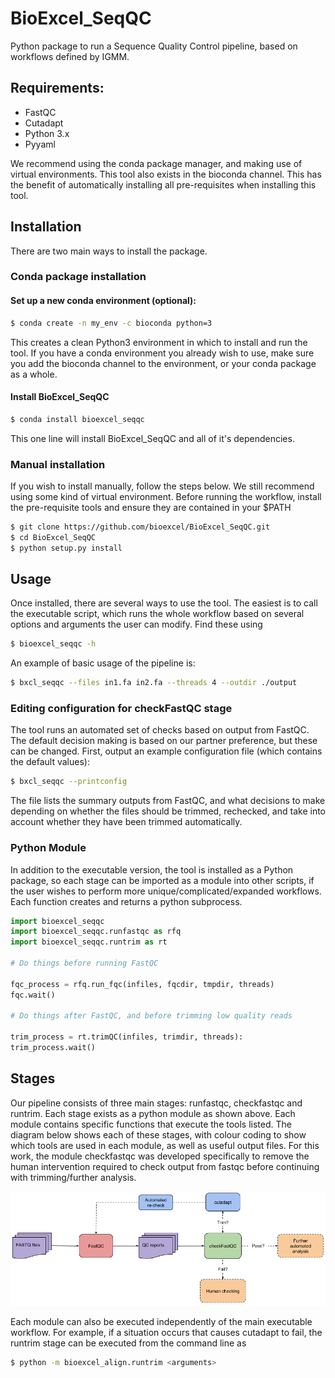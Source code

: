 # BioExcel_SeqQC

Python package to run a Sequence Quality Control pipeline, based on workflows
defined by IGMM.

## Requirements:

- FastQC
- Cutadapt
- Python 3.x
- Pyyaml

We recommend using the conda package manager, and making use of virtual 
environments. This tool also exists in the bioconda channel. This has the 
benefit of automatically installing all pre-requisites when installing this 
tool.

## Installation

There are two main ways to install the package.

### Conda package installation

#### Set up a new conda environment (optional):

```bash
$ conda create -n my_env -c bioconda python=3 
```

This creates a clean Python3 environment in which to install and run the tool. 
If you have a conda environment you already wish to use, make sure you add the 
bioconda channel to the environment, or your conda package as a whole.

#### Install BioExcel_SeqQC
```bash
$ conda install bioexcel_seqqc
```

This one line will install BioExcel_SeqQC and all of it's dependencies.

### Manual installation

If you wish to install manually, follow the steps below. We still recommend 
using some kind of virtual environment. Before running the workflow, install
the pre-requisite tools and ensure they are contained in your $PATH

```bash
$ git clone https://github.com/bioexcel/BioExcel_SeqQC.git
$ cd BioExcel_SeqQC
$ python setup.py install
```

## Usage

Once installed, there are several ways to use the tool. The easiest is to call
the executable script, which runs the whole workflow based on several options 
and arguments the user can modify. Find these using

```bash
$ bioexcel_seqqc -h
```

An example of basic usage of the pipeline is:

```bash
$ bxcl_seqqc --files in1.fa in2.fa --threads 4 --outdir ./output
```

### Editing configuration for checkFastQC stage

The tool runs an automated set of checks based on output from FastQC. The 
default decision making is based on our partner preference, but these can be
changed. First, output an example configuration file (which contains the
default values):

```bash
$ bxcl_seqqc --printconfig
```

The file lists the summary outputs from FastQC, and what decisions to make 
depending on whether the files should be trimmed, rechecked, and take into
account whether they have been trimmed automatically.

### Python Module

In addition to the executable version, the tool is installed as a Python 
package, so each stage can be imported as a module into other scripts, if the 
user wishes to perform more unique/complicated/expanded workflows. Each function
creates and returns a python subprocess.

```python
import bioexcel_seqqc
import bioexcel_seqqc.runfastqc as rfq
import bioexcel_seqqc.runtrim as rt

# Do things before running FastQC

fqc_process = rfq.run_fqc(infiles, fqcdir, tmpdir, threads)
fqc.wait()

# Do things after FastQC, and before trimming low quality reads

trim_process = rt.trimQC(infiles, trimdir, threads):
trim_process.wait()
```

## Stages

Our pipeline consists of three main stages: runfastqc, checkfastqc and runtrim. 
Each stage exists as a python module as shown above. Each module contains 
specific functions that execute the tools listed. The diagram below shows 
each of these stages, with colour coding to show which tools are used in each 
module, as well as useful output files. For this work, the module checkfastqc
was developed specifically to remove the human intervention required to check 
output from fastqc before continuing with trimming/further analysis.

![alt text](./BioExcel_SeqQC.png "BioExcel_SeqQC workflow")

Each module can also be executed independently of the main executable workflow. 
For example, if a situation occurs that causes cutadapt to fail, the runtrim 
stage can be executed from the command line as 

```bash
$ python -m bioexcel_align.runtrim <arguments>
```